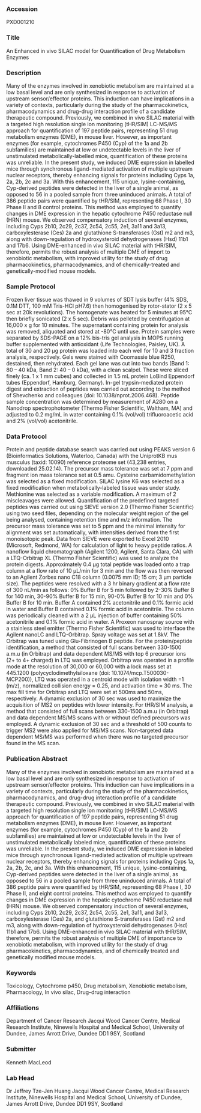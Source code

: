 ### Accession
PXD001210

### Title
An Enhanced in vivo SILAC model for Quantification of Drug Metabolism Enzymes

### Description
Many of the enzymes involved in xenobiotic metabolism are maintained at a low basal level and are only synthesized in response to activation of upstream sensor/effector proteins. This induction can have implications in a variety of contexts, particularly during the study of the pharmacokinetics, pharmacodynamics and drug-drug interaction profile of a candidate therapeutic compound. Previously, we combined in vivo SILAC material with a targeted high resolution single ion monitoring (tHR/SIM) LC-MS/MS approach for quantification of 197 peptide pairs, representing 51 drug metabolism enzymes (DME), in mouse liver. However, as important enzymes (for example, cytochromes P450 (Cyp) of the 1a and 2b subfamilies) are maintained at low or undetectable levels in the liver of unstimulated metabolically-labelled mice, quantification of these proteins was unreliable. In the present study, we induced DME expression in labelled mice through synchronous ligand-mediated activation of multiple upstream nuclear receptors, thereby enhancing signals for proteins including Cyps 1a, 2a, 2b, 2c and 3a. With this enhancement, 115 unique, lysine-containing, Cyp-derived peptides were detected in the liver of a single animal, as opposed to 56 in a pooled sample from three uninduced animals. A total of 386 peptide pairs were quantified by tHR/SIM, representing 68 Phase I, 30 Phase II and 8 control proteins. This method was employed to quantify changes in DME expression in the hepatic cytochrome P450 reductase null (HRN) mouse. We observed compensatory induction of several enzymes, including Cyps 2b10, 2c29, 2c37, 2c54, 2c55, 2e1, 3a11 and 3a13, carboxylesterase (Ces) 2a and glutathione S-transferases (Gst) m2 and m3, along with down-regulation of hydroxysteroid dehydrogenases (Hsd) 11b1 and 17b6. Using DME-enhanced in vivo SILAC material with tHR/SIM, therefore, permits the robust analysis of multiple DME of import to xenobiotic metabolism, with improved utility for the study of drug pharmacokinetics, pharmacodynamics, and of chemically-treated and genetically-modified mouse models.

### Sample Protocol
Frozen liver tissue was thawed in 9 volumes of SDT lysis buffer (4% SDS, 0.1M DTT, 100 mM Tris-HCl pH7.6) then homogenised by rotor-stator (2 x 5 sec at 20k revolutions). The homogenate was heated for 5 minutes at 95°C then briefly sonicated (2 x 5 sec). Debris was pelleted by centrifugation at 16,000 x g for 10 minutes. The supernatant containing protein for analysis was removed, aliquoted and stored at -80°C until use. Protein samples were separated by SDS-PAGE on a 12% bis-tris gel analysis in MOPS running buffer supplemented with antioxidant (Life Technologies, Paisley, UK). A total of 30 and 20 µg protein was loaded into each well for 10 and 3 fraction analysis, respectively. Gels were stained with Coomassie blue R250, destained, then rehydrated. Each gel lane was cut into two bands (Band 1: 80 – 40 kDa, Band 2: 40 – 0 kDa), with a clean scalpel. These were sliced finely (ca. 1 x 1 mm cubes) and collected in 1.5 mL protein LoBind Eppendorf tubes (Eppendorf, Hamburg, Germany). In-gel trypsin-mediated protein digest and extraction of peptides was carried out according to the method of Shevchenko and colleagues (doi: 10.1038/nprot.2006.468). Peptide sample concentration was determined by measurement of A280 on a Nanodrop spectrophotometer (Thermo Fisher Scientific, Waltham, MA) and adjusted to 0.2 mg/mL in water containing 0.1% (vol/vol) trifluoroacetic acid and 2% (vol/vol) acetonitrile.

### Data Protocol
Protein and peptide database search was carried out using PEAKS version 6 (Bioinformatics Solutions, Waterloo, Canada) with the UniprotKB mus musculus (taxid: 10090) reference proteome set (43,238 entries, downloaded 25.02.14). The precursor mass tolerance was set at 7 ppm and fragment ion mass tolerance set at 0.5 amu. Cysteine carbamidomethylation was selected as a fixed modification. SILAC lysine K6 was selected as a fixed modification when metabolically-labeled tissue was under study. Methionine was selected as a variable modification. A maximum of 2 miscleavages were allowed. Quantification of the predefined targeted peptides was carried out using SIEVE version 2.0 (Thermo Fisher Scientific) using two seed files, depending on the molecular weight region of the gel being analysed, containing retention time and m/z information. The precursor mass tolerance was set to 5 ppm and the minimal intensity for alignment was set automatically, with intensities derived from the first monoisotopic peak. Data from SIEVE were exported to Excel 2010 (Microsoft, Redmond, WA) for calculation of light to heavy peptide ratios. A nanoflow liquid chromatograph (Agilent 1200, Agilent, Santa Clara, CA) with a LTQ-Orbitrap XL (Thermo Fisher Scientific) was used to analyze the protein digests. Approximately 0.4 µg total peptide was loaded onto a trap column at a flow rate of 10 µL/min for 3 min and the flow was then reversed to an Agilent Zorbex nano C18 column (0.0075 mm ID; 15 cm; 3 µm particle size). The peptides were resolved with a 3 hr binary gradient at a flow rate of 300 nL/min as follows: 0% Buffer B for 5 min followed by 2-30% Buffer B for 140 min, 30-90% Buffer B for 15 min, 90-0% Buffer B for 10 min and 0% Buffer B for 10 min. Buffer A contained 2% acetonitrile and 0.1% formic acid in water and Buffer B contained 0.1% formic acid in acetonitrile. The column was periodically cleaned with a 2 µL injection of buffer containing 50% acetonitrile and 0.1% formic acid in water. A Proxeon nanospray source with a stainless steel emitter (Thermo Fisher Scientific) was used to interface the Agilent nanoLC and LTQ-Orbitrap. Spray voltage was set at 1.8kV. The Orbitrap was tuned using Glu-Fibrinogen B peptide. For the protein/peptide identification, a method that consisted of full scans between 330-1500 a.m.u (in Orbitrap) and data dependent MS/MS with top 6 precursor ions (2+ to 4+ charged) in LTQ was employed. Orbitrap was operated in a profile mode at the resolution of 30,000 or 60,000 with a lock mass set at 445.1200 (polycyclodimethylsiloxane (doi: 10.1074/mcp.T500030-MCP200)), LTQ was operated in a centroid mode with isolation width =1 (m/z), normalized collision energy = 0.25, and activation time = 30 ms. The max fill time for Orbitrap and LTQ were set at 500ms and 50ms, respectively. A dynamic exclusion of 30 sec was used to maximize the acquisition of MS2 on peptides with lower intensity. For tHR/SIM analysis, a method that consisted of full scans between 330-1500 a.m.u (in Orbitrap) and data dependent MS/MS scans with or without defined precursors was employed. A dynamic exclusion of 30 sec and a threshold of 500 counts to trigger MS2 were also applied for MS/MS scans. Non-targeted data dependent MS/MS was performed when there was no targeted precursor found in the MS scan.

### Publication Abstract
Many of the enzymes involved in xenobiotic metabolism are maintained at a low basal level and are only synthesized in response to activation of upstream sensor/effector proteins. This induction can have implications in a variety of contexts, particularly during the study of the pharmacokinetics, pharmacodynamics, and drug-drug interaction profile of a candidate therapeutic compound. Previously, we combined in vivo SILAC material with a targeted high resolution single ion monitoring (tHR/SIM) LC-MS/MS approach for quantification of 197 peptide pairs, representing 51 drug metabolism enzymes (DME), in mouse liver. However, as important enzymes (for example, cytochromes P450 (Cyp) of the 1a and 2b subfamilies) are maintained at low or undetectable levels in the liver of unstimulated metabolically labeled mice, quantification of these proteins was unreliable. In the present study, we induced DME expression in labeled mice through synchronous ligand-mediated activation of multiple upstream nuclear receptors, thereby enhancing signals for proteins including Cyps 1a, 2a, 2b, 2c, and 3a. With this enhancement, 115 unique, lysine-containing, Cyp-derived peptides were detected in the liver of a single animal, as opposed to 56 in a pooled sample from three uninduced animals. A total of 386 peptide pairs were quantified by tHR/SIM, representing 68 Phase I, 30 Phase II, and eight control proteins. This method was employed to quantify changes in DME expression in the hepatic cytochrome P450 reductase null (HRN) mouse. We observed compensatory induction of several enzymes, including Cyps 2b10, 2c29, 2c37, 2c54, 2c55, 2e1, 3a11, and 3a13, carboxylesterase (Ces) 2a, and glutathione S-transferases (Gst) m2 and m3, along with down-regulation of hydroxysteroid dehydrogenases (Hsd) 11b1 and 17b6. Using DME-enhanced in vivo SILAC material with tHR/SIM, therefore, permits the robust analysis of multiple DME of importance to xenobiotic metabolism, with improved utility for the study of drug pharmacokinetics, pharmacodynamics, and of chemically treated and genetically modified mouse models.

### Keywords
Toxicology, Cytochrome p450, Drug metabolism, Xenobiotic metabolism, Pharmacology, In vivo silac, Drug-drug interaction

### Affiliations
Department of Cancer Research
Jacqui Wood Cancer Centre, Medical Research Institute, Ninewells Hospital and Medical School, University of Dundee, James Arrott Drive, Dundee DD1 9SY, Scotland

### Submitter
Kenneth MacLeod

### Lab Head
Dr Jeffrey Tze-Jen Huang
Jacqui Wood Cancer Centre, Medical Research Institute, Ninewells Hospital and Medical School, University of Dundee, James Arrott Drive, Dundee DD1 9SY, Scotland


